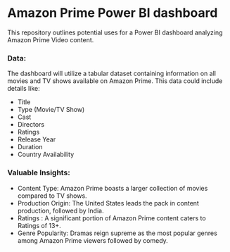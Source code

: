 # **Amazon Prime Power BI dashboard**

This repository outlines potential uses for a Power BI dashboard analyzing Amazon Prime Video content.

### **Data:**
The dashboard will utilize a tabular dataset containing information on all movies and TV shows available on Amazon Prime. This data could include details like:
- Title
- Type (Movie/TV Show)
- Cast
- Directors
- Ratings
- Release Year
- Duration
- Country Availability

### **Valuable Insights:**

- Content Type: Amazon Prime boasts a larger collection of movies compared to TV shows.
- Production Origin: The United States leads the pack in content production, followed by India.
- Ratings : A significant portion of Amazon Prime content caters to Ratings of 13+.
- Genre Popularity: Dramas reign supreme as the most popular genres among Amazon Prime viewers followed by comedy.
